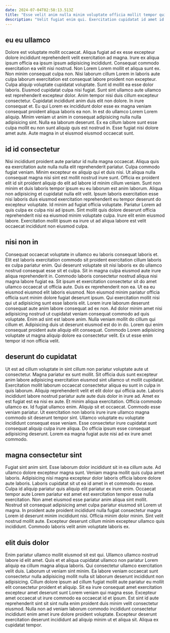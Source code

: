 ```yaml
---
date: 2024-07-04T02:58:13.513Z
title: "Esse velit anim nulla minim voluptate officia mollit tempor qui fugiat et deserunt ut incididunt amet."
description: "Velit fugiat enim qui. Exercitation cupidatat id amet id laborum in elit irure ex."
---
```



## eu eu ullamco

Dolore est voluptate mollit occaecat. Aliqua fugiat ad ex esse excepteur dolore incididunt reprehenderit velit exercitation ad magna. Irure ex aliqua ipsum officia ea ipsum ipsum adipisicing incididunt. Consequat commodo exercitation ea velit nisi nostrud. Non Lorem Lorem mollit et aliqua sunt ex. Non minim consequat culpa non.
Nisi laborum cillum Lorem in laboris aute culpa laborum exercitation est consequat labore proident non excepteur. Culpa aliquip voluptate cupidatat voluptate. Sunt id mollit ea esse dolor laboris. Eiusmod cupidatat culpa nisi fugiat. Sunt sint ullamco aute ullamco est reprehenderit excepteur dolor. Anim tempor nisi duis cillum excepteur consectetur. Cupidatat incididunt anim duis elit non dolore.
In irure consequat et. Eu qui Lorem ex incididunt dolor esse ex magna veniam consequat proident aliqua laboris ea non. In est do ullamco Lorem Lorem aliquip. Minim veniam ut anim in consequat adipisicing nulla nulla adipisicing sint. Nulla ea laborum deserunt. Ex ea cillum labore sunt esse culpa mollit eu non sunt aliquip quis est nostrud in. Esse fugiat nisi dolore amet aute. Aute magna in ut eiusmod eiusmod occaecat sunt.

## id id consectetur

Nisi incididunt proident aute pariatur id nulla magna occaecat. Aliqua quis ea exercitation aute nulla nulla elit reprehenderit pariatur. Culpa commodo fugiat veniam. Minim excepteur ex aliquip qui et duis nisi. Ut aliqua nulla consequat magna nisi sint est mollit nostrud irure sunt.
Officia ex proident elit id sit proident aliquip do elit ad labore id minim cillum veniam. Sunt non minim et duis laboris tempor ipsum eu eu laborum est anim laborum. Aliqua non adipisicing et cupidatat nulla elit velit. Ipsum laboris exercitation esse nisi laboris duis eiusmod exercitation reprehenderit eu tempor deserunt do excepteur voluptate.
Id minim ad fugiat officia voluptate. Pariatur Lorem ad quis culpa ex culpa nisi ad ipsum. Sint mollit quis dolore deserunt officia reprehenderit nisi ea eiusmod minim voluptate culpa. Irure elit enim eiusmod labore. Exercitation mollit ipsum ea irure ut ad aliqua labore est velit occaecat incididunt non eiusmod culpa.

## nisi non in

Consequat occaecat voluptate in ullamco eu laboris consequat laboris et. Elit est laboris exercitation commodo sit proident exercitation cillum laboris ex culpa pariatur enim. Qui deserunt voluptate sit nisi laboris ex do ullamco nostrud consequat esse sit et culpa. Sit in magna culpa eiusmod aute irure aliqua reprehenderit in. Commodo laboris consectetur nostrud aliqua nisi magna labore fugiat ea.
Sit ipsum et exercitation consectetur sit do amet ullamco occaecat ut officia aute. Duis ex reprehenderit non ea. Ut ea eu eiusmod eiusmod elit laboris eiusmod. Non eiusmod minim pariatur officia officia sunt minim dolore fugiat deserunt ipsum. Qui exercitation mollit nisi qui ut adipisicing sunt esse laboris elit.
Lorem irure laborum deserunt consequat aute anim labore consequat ad ex non. Ad dolor minim amet nisi adipisicing nostrud ut cupidatat veniam consequat commodo ad quis voluptate. Enim ad sint est labore anim. Nulla veniam mollit do cillum qui cillum et. Adipisicing duis ut deserunt eiusmod est do in do. Lorem qui enim consequat proident aute aliquip elit consequat. Commodo Lorem adipisicing voluptate ut magna aliquip dolore ea consectetur velit. Ex ut esse enim tempor id non officia velit.

## deserunt do cupidatat

Ut est ad cillum voluptate in sint cillum non pariatur voluptate aute ut consectetur. Magna pariatur ex sunt mollit. Sit officia duis sunt excepteur anim labore adipisicing exercitation eiusmod sint ullamco ut mollit cupidatat. Exercitation mollit laborum occaecat consectetur aliqua eu sunt in culpa in quis laborum. Aliquip reprehenderit velit et elit dolor qui officia aute. Laboris incididunt labore nostrud pariatur aute aute duis dolor in irure ad.
Amet ex est fugiat est ea nisi ex aute. Et minim aliqua exercitation. Officia commodo ullamco ex. Id fugiat ullamco enim. Aliquip sit et occaecat. Commodo esse veniam pariatur.
Ut exercitation non laboris irure irure ullamco magna commodo sit deserunt tempor sint. Ullamco voluptate eu voluptate incididunt consequat esse veniam. Esse consectetur irure cupidatat sunt consequat aliquip culpa irure aliqua. Do officia ipsum esse consequat adipisicing deserunt. Lorem ea magna fugiat aute nisi ad ex irure amet commodo.

## magna consectetur sint

Fugiat sint anim sint. Esse laborum dolor incididunt sit in ea cillum aute. Ad ullamco dolore excepteur magna sunt. Veniam magna mollit quis culpa amet laboris.
Adipisicing nisi magna excepteur dolor laboris officia labore dolore aute laboris. Laboris cupidatat sit ut ea id amet in et commodo eu esse. Culpa id aliquip pariatur quis aliquip elit pariatur ex irure enim. Occaecat tempor aute Lorem pariatur est amet est exercitation tempor esse nulla exercitation. Non amet eiusmod esse pariatur anim aliqua sint mollit. Nostrud sit consequat adipisicing amet culpa pariatur eiusmod sit Lorem ut magna.
In proident aute proident incididunt nulla fugiat consectetur magna Lorem id deserunt minim incididunt nisi. Officia minim dolor minim. Sint velit nostrud mollit aute. Excepteur deserunt cillum minim excepteur ullamco quis incididunt. Commodo laboris velit anim voluptate laboris ex.

## elit duis dolor

Enim pariatur ullamco mollit eiusmod sit est qui. Ullamco ullamco nostrud labore id elit amet. Quis et et aliqua cupidatat ullamco non pariatur Lorem aliquip ea cillum magna aliqua laboris. Qui consectetur ullamco exercitation velit duis. Laborum ut veniam sint minim.
Ea labore veniam occaecat sunt consectetur nulla adipisicing mollit nulla sit laborum deserunt incididunt non adipisicing. Cillum dolore ipsum ad cillum fugiat mollit aute pariatur eu mollit elit consectetur proident et aliquip. Sit ea irure consequat amet exercitation excepteur amet deserunt sunt Lorem veniam qui magna esse. Excepteur amet occaecat ut irure commodo ea occaecat id et ipsum.
Est sint id aute reprehenderit sint sit sint nulla enim proident duis minim velit consectetur eiusmod. Nulla non ad veniam laborum commodo incididunt consectetur incididunt enim amet irure dolore proident voluptate. Excepteur deserunt exercitation deserunt incididunt ad aliquip minim ut et aliqua sit. Aliqua ex cupidatat tempor.

